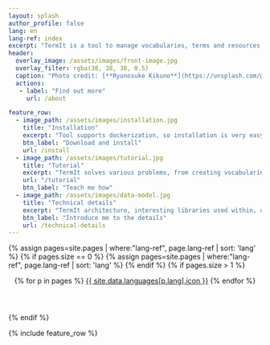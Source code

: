 ```yaml
---
layout: splash
author_profile: false
lang: en
lang-ref: index
excerpt: "TermIt is a tool to manage vocabularies, terms and resources in which are the terms defined and used. It is focused on management of terms based on their semantics -- i.e. two 'same' terms in different vocabularies may have different meaning."
header:
  overlay_image: /assets/images/front-image.jpg
  overlay_filter: rgba(38, 38, 38, 0.5)
  caption: "Photo credit: [**Ryunosuke Kikuno**](https://unsplash.com/@kknrynsk_jp?utm_source=unsplash&utm_medium=referral&utm_content=creditCopyText) on [**Unsplash**](http://unsplash.com/)"
  actions:
   - label: "Find out more"
     url: /about

feature_row:
  - image_path: /assets/images/installation.jpg
    title: "Installation"
    excerpt: "Tool supports dockerization, so installation is very easy."
    btn_label: "Download and install"
    url: /install
  - image_path: /assets/images/tutorial.jpg
    title: "Tutorial"
    excerpt: "TermIt solves various problems, from creating vocabularies to annotating resources."
    url: "/tutorial"
    btn_label: "Teach me how"
  - image_path: /assets/images/data-model.jpg
    title: "Technical details"
    excerpt: "TermIt architecture, interesting libraries used within, or the data model used within TermIt are some of the technical details of the system."
    btn_label: "Introduce me to the details"
    url: /technical-details
---
```

{% assign pages=site.pages | where:"lang-ref", page.lang-ref | sort: 'lang' %}
{% if pages.size == 0 %}
    {% assign pages=site.pages | where:"lang-ref", page.lang-ref | sort: 'lang' %}
{% endif %}
{% if pages.size > 1 %}
<header class="lang__options__index">
  {% for p in pages %}
  <a href="{{ site.base-url }}{{ p.url }}" class="{{ p.lang }}" title="View in {{p.lang}}">{{ site.data.languages[p.lang].icon }}</a>
  {% endfor %}
</header>
{% endif %}

{% include feature_row %}
